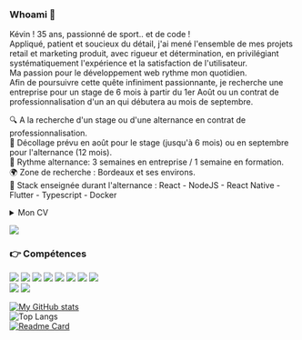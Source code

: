 ### Whoami 👨

Kévin ! 
35 ans, passionné de sport.. et de code !<br>
Appliqué, patient et soucieux du détail, j'ai mené l'ensemble de mes projets retail et marketing produit, avec rigueur et détermination, en privilégiant systématiquement l'expérience et la satisfaction de l'utilisateur.<br>
Ma passion pour le développement web rythme mon quotidien.<br>
Afin de poursuivre cette quête infiniment passionnante, je recherche une entreprise pour un stage de 6 mois à partir du 1er Août ou un contrat de professionnalisation d'un an qui débutera au mois de septembre.<br>

🔍 A la recherche d'un stage ou d'une alternance en contrat de professionnalisation.<br>
🚀 Décollage prévu en août pour le stage (jusqu'à 6 mois) ou en septembre pour l'alternance (12 mois).<br>
🔄 Rythme alternance: 3 semaines en entreprise / 1 semaine en formation.<br>
🌍 Zone de recherche : Bordeaux et ses environs.<br>
🔧 Stack enseignée durant l'alternance : React - NodeJS - React Native - Flutter - Typescript - Docker<br>

<details>
    <summary>
        Mon CV<br>
    </summary>
    
## PROJETS WEB
    
### 2022 – Aujourd'hui | Développeur Web | Wild Code School

Hackathon 1 : Potes'agers<br>
Mai 2022 - 24 heures / 5 développeurs / Wild Code School<br>
Construction d'une application web de petites annonces dans l'univers du potager.<br>
CRUD en MySQL - Structure MVC<br>
Stack : PHP | JavaScript | HTML 5 | CSS 3 | Twig | Bootstrap<br>

Projet 2 : SerialSeries<br> 
Avril 2022 - 4 semaines / 4 développeurs / Wild Code School<br>
En méthodes agiles, construction d'une application web regroupant et présentant toutes les meilleures séries du moment.<br> 
CRUD en MySQL - Structure MVC<br>
Stack : PHP | JavaScript | HTML 5 | CSS 3 | Twig | Bootstrap<br>
    
Projet 1 : CV Darth Vader<br>
Mars 2022 - 2 semaines / 3 développeurs / Wild Code School<br>
Création du CV de Darth Vader, mettant en valeur sa force et son côté le plus obscur.<br> 
Stack : PHP | HTML 5 | CSS 3<br> 

## DERNIERE EXPERIENCE PRO 
    
### 2014 – 2022 | Responsable de rayon - Relai informatique magasin | Decathlon SA
    
Ecriture des politiques commerciales par sport.<br>
Pilotage économique (CA, marge, heures).<br>
Choix de gammes, construction plan de masse et organisation des implantations.<br> 
Recrutement, formation et animation de l'équipe de vente.<br> 
Formation des équipes sur les outils digitaux (devices et applications).<br>
Support informatique en magasin.<br>

## FORMATION
    
### 2022 – Développeur Web – Wild Code School Remote
### 2011 – Master Marketing & Communication – INSEEC Bordeaux
### 2009 - Licence pro Adjoint de direction PME-PMI - UPPA Bayonnne
### 2008 - BTS Management des Unités Commerciales
    
### LANGUES
🇫🇷 🇬🇧

### LOISIRS
Surf, Basket, Montage vidéo
</details>

<a href="https://www.linkedin.com/in/kevin-lansot/"><img src ="https://img.shields.io/badge/LinkedIn-0077B5?style=for-the-badge&logo=linkedin&logoColor=white"></a>

### 👉 Compétences

<img src="https://img.shields.io/badge/PHP-777BB4?style=for-the-badge&logo=php&logoColor=white" /> <img src="https://img.shields.io/badge/Symfony-000000?style=for-the-badge&logo=Symfony&logoColor=white" />
<img src="https://img.shields.io/badge/JavaScript-323330?style=for-the-badge&logo=javascript&logoColor=F7DF1E" />
<img src="https://img.shields.io/badge/Composer-885630?style=for-the-badge&logo=Composer&logoColor=white" />
<img src="https://img.shields.io/badge/Webpack-8DD6F9?style=for-the-badge&logo=Webpack&logoColor=white" />
<img src="https://img.shields.io/badge/Yarn-2C8EBB?style=for-the-badge&logo=yarn&logoColor=white" />
<img src="https://img.shields.io/badge/Bootstrap-563D7C?style=for-the-badge&logo=bootstrap&logoColor=white" />
<img src="https://img.shields.io/badge/MySQL-005C84?style=for-the-badge&logo=mysql&logoColor=white" /><br>
<img src="https://img.shields.io/badge/Canva-%2300C4CC.svg?&style=for-the-badge&logo=Canva&logoColor=white" />
<img src="https://img.shields.io/badge/Figma-F24E1E?style=for-the-badge&logo=figma&logoColor=white" /><br>
   

[![My GitHub stats](https://github-readme-stats.vercel.app/api?username=klanso18&show_icons=true&theme=algolia)](https://github.com/klanso18/github-readme-stats)<br>
![Top Langs](https://github-readme-stats.vercel.app/api/top-langs/?username=klanso18&layout=compact&theme=algolia&hide_langs_below=8)<br>
[![Readme Card](https://github-readme-stats.vercel.app/api/pin/?username=WildCodeSchool&repo=2022-03-php-remotefr-p2-serial-series)](https://github.com/WildCodeSchool/2022-03-php-remotefr-p2-serial-series)
